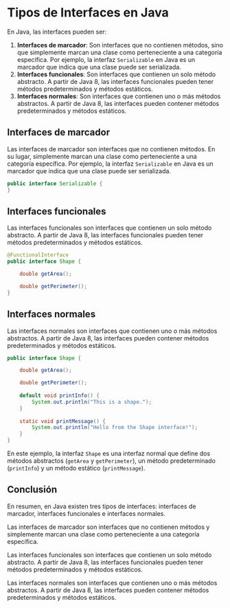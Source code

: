 # Tipos de Interfaces en Java

En Java, las interfaces pueden ser:

1. **Interfaces de marcador**: Son interfaces que no contienen métodos, sino que simplemente marcan una clase como
   perteneciente a una categoría específica. Por ejemplo, la interfaz `Serializable` en Java es un marcador que indica
   que una clase puede ser serializada.
2. **Interfaces funcionales**: Son interfaces que contienen un solo método abstracto. A partir de Java 8, las interfaces
   funcionales pueden tener métodos predeterminados y métodos estáticos.
3. **Interfaces normales**: Son interfaces que contienen uno o más métodos abstractos. A partir de Java 8, las
   interfaces pueden contener métodos predeterminados y métodos estáticos.

## Interfaces de marcador

Las interfaces de marcador son interfaces que no contienen métodos. En su lugar, simplemente marcan una clase como
perteneciente a una categoría específica. Por ejemplo, la interfaz `Serializable` en Java es un marcador que indica que
una clase puede ser serializada.

```java
public interface Serializable {
}
```

## Interfaces funcionales

Las interfaces funcionales son interfaces que contienen un solo método abstracto. A partir de Java 8, las interfaces
funcionales pueden tener métodos predeterminados y métodos estáticos.

```java
@FunctionalInterface
public interface Shape {

    double getArea();

    double getPerimeter();
}
```

## Interfaces normales

Las interfaces normales son interfaces que contienen uno o más métodos abstractos. A partir de Java 8, las interfaces
pueden contener métodos predeterminados y métodos estáticos.

```java
public interface Shape {

    double getArea();

    double getPerimeter();
    
    default void printInfo() {
        System.out.println("This is a shape.");
    }
    
    static void printMessage() {
        System.out.println("Hello from the Shape interface!");
    }
}
```

En este ejemplo, la interfaz `Shape` es una interfaz normal que define dos métodos abstractos (`getArea` y
`getPerimeter`), un método predeterminado (`printInfo`) y un método estático (`printMessage`).

## Conclusión

En resumen, en Java existen tres tipos de interfaces: interfaces de marcador, interfaces funcionales e interfaces
normales.

Las interfaces de marcador son interfaces que no contienen métodos y simplemente marcan una clase como perteneciente a
una categoría específica.

Las interfaces funcionales son interfaces que contienen un solo método abstracto. A partir de Java 8, las interfaces
funcionales pueden tener métodos predeterminados y métodos estáticos.

Las interfaces normales son interfaces que contienen uno o más métodos abstractos. A partir de Java 8, las interfaces
pueden contener métodos predeterminados y métodos estáticos.